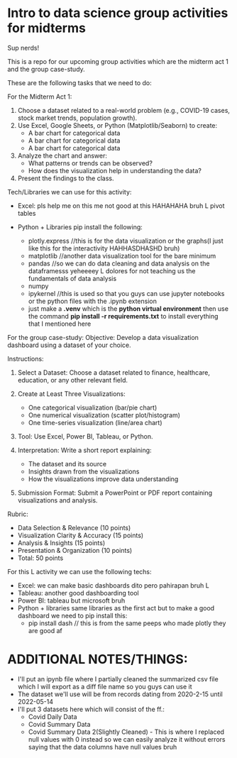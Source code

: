 # Intro to data science group activities for midterms

Sup nerds!

This is a repo for our upcoming group activities which are the midterm act 1 and the group case-study.

These are the following tasks that we need to do:

For the Midterm Act 1:

1. Choose a dataset related to a real-world problem (e.g., COVID-19 cases, stock market trends, population growth).
2. Use Excel, Google Sheets, or Python (Matplotlib/Seaborn) to create:
   - A bar chart for categorical data
   - A bar chart for categorical data
   - A bar chart for categorical data
3. Analyze the chart and answer:
   - What patterns or trends can be observed?
   - How does the visualization help in understanding the data?
4. Present the findings to the class.

Tech/Libraries we can use for this activity:

- Excel: pls help me on this me not good at this HAHAHAHA bruh L pivot tables

- Python + Libraries pip install the following:
  - plotly.express  //this is for the data visualization or the graphs(I just like this for the interactivity HAHHASDHASHD bruh)
  - matplotlib //another data visualization tool for the bare minimum
  - pandas //so we can do data cleaning and data analysis on the dataframesss yeheeeey L dolores for not teaching us the fundamentals of data analysis
  - numpy
  - ipykernel   //this is used so that you guys can use jupyter notebooks or the python files with the .ipynb extension
  - just make a **.venv** which is the **python virtual environment**  then use the command **pip install -r requirements.txt** to install everything that I mentioned here

For the group case-study:
Objective: Develop a data visualization dashboard using a dataset of your choice.

Instructions:

1. Select a Dataset: Choose a dataset related to finance, healthcare, education, or any other relevant field.
2. Create at Least Three Visualizations:

   - One categorical visualization (bar/pie chart)
   - One numerical visualization (scatter plot/histogram)
   - One time-series visualization (line/area chart)
3. Tool: Use Excel, Power BI, Tableau, or Python.
4. Interpretation: Write a short report explaining:

   - The dataset and its source
   - Insights drawn from the visualizations
   - How the visualizations improve data understanding
5. Submission Format: Submit a PowerPoint or PDF report containing visualizations and analysis.

Rubric:

- Data Selection & Relevance (10 points)
- Visualization Clarity & Accuracy (15 points)
- Analysis & Insights (15 points)
- Presentation & Organization (10 points)
- Total: 50 points

For this L activity we can use the following techs:
- Excel: we can make basic dashboards dito pero pahirapan bruh L
- Tableau: another good dashboarding tool
- Power BI: tableau but microsoft bruh
- Python + libraries same libraries as the first act but to make a good dashboard we need to pip install this:
    - pip install dash  // this is from the same peeps who made plotly they are good af

# ADDITIONAL NOTES/THINGS:

- I'll put an ipynb file where I partially cleaned the summarized csv file which I will export as a diff file name so you guys can use it
- The dataset we'll use will be from  records dating from 2020-2-15 until 2022-05-14
- I'll put 3 datasets here which will consist of the ff.:
  - Covid Daily Data
  - Covid Summary Data
  - Covid Summary Data 2(Slightly Cleaned) - This is where I replaced null values with 0 instead so we can easily analyze it without errors saying that the data columns have null values bruh
